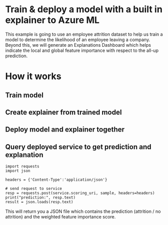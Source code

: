 # Train & deploy a model with a built in explainer to Azure ML
This example is going to use an employee attrition dataset to help us train a model to determine the likelihood of an employee leaving a company. Beyond this, we will generate an Explanations Dashboard which helps indicate the local and global feature importance with respect to the all-up prediction.

# How it works

## Train model

## Create explainer from trained model

## Deploy model and explainer together

## Query deployed service to get prediction and explanation
```
import requests
import json

headers = {'Content-Type':'application/json'}

# send request to service
resp = requests.post(service.scoring_uri, sample, headers=headers)
print("prediction:", resp.text)
result = json.loads(resp.text)
```

This will return you a JSON file which contains the prediction (attrition / no attrition) and the weighted feature importance score.
